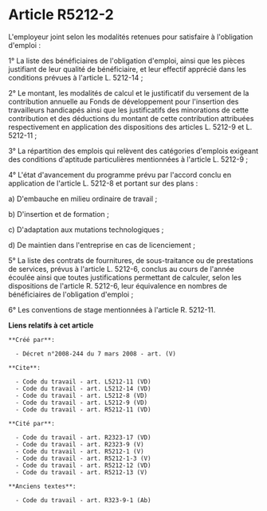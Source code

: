 # Article R5212-2

L'employeur joint selon les modalités retenues pour satisfaire à l'obligation d'emploi : 

1° La liste des bénéficiaires de l'obligation d'emploi, ainsi que les pièces justifiant de leur qualité de bénéficiaire, et
leur effectif apprécié dans les conditions prévues à l'article L. 5212-14 ; 

2° Le montant, les modalités de calcul et le justificatif du versement de la contribution annuelle au Fonds de développement
pour l'insertion des travailleurs handicapés ainsi que les justificatifs des minorations de cette contribution et des
déductions du montant de cette contribution attribuées respectivement en application des dispositions des articles L. 5212-9
et L. 5212-11 ; 

3° La répartition des emplois qui relèvent des catégories d'emplois exigeant des conditions d'aptitude particulières
mentionnées à l'article L. 5212-9 ; 

4° L'état d'avancement du programme prévu par l'accord conclu en application de l'article L. 5212-8 et portant sur des
plans : 

a) D'embauche en milieu ordinaire de travail ; 

b) D'insertion et de formation ; 

c) D'adaptation aux mutations technologiques ; 

d) De maintien dans l'entreprise en cas de licenciement ; 

5° La liste des contrats de fournitures, de sous-traitance ou de prestations de services, prévus à l'article L. 5212-6,
conclus au cours de l'année écoulée ainsi que toutes justifications permettant de calculer, selon les dispositions de
l'article R. 5212-6, leur équivalence en nombres de bénéficiaires de l'obligation d'emploi ; 

6° Les conventions de stage mentionnées à l'article R. 5212-11.

**Liens relatifs à cet article**

	**Créé par**:

	  - Décret n°2008-244 du 7 mars 2008 - art. (V)

	**Cite**:

	  - Code du travail - art. L5212-11 (VD)
	  - Code du travail - art. L5212-14 (VD)
	  - Code du travail - art. L5212-8 (VD)
	  - Code du travail - art. L5212-9 (VD)
	  - Code du travail - art. R5212-11 (VD)

	**Cité par**:

	  - Code du travail - art. R2323-17 (VD)
	  - Code du travail - art. R2323-9 (V)
	  - Code du travail - art. R5212-1 (V)
	  - Code du travail - art. R5212-1-3 (V)
	  - Code du travail - art. R5212-12 (VD)
	  - Code du travail - art. R5212-13 (V)

	**Anciens textes**:

	  - Code du travail - art. R323-9-1 (Ab)
